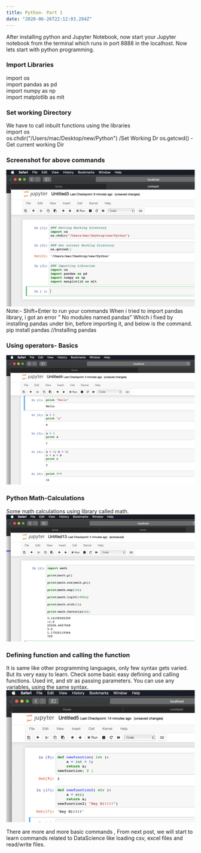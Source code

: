 ```yaml
---
title: Python- Part 1
date: "2020-06-26T22:12:03.284Z"
---
```

After installing python and Jupyter Notebook, now start your Jupyter notebook from the terminal which runs in port 8888 in the localhost. Now lets start with python programming.    
### Import Libraries
import os  
import pandas as pd  
import numpy as np  
import matplotlib as mlt 
### Set working Directory
We have to call inbuilt functions using the libraries   
import os   
os.chdir("/Users/mac/Desktop/new/Python") /Set Working Dr 
os.getcwd() - Get current working Dir
### Screenshot for above commands
![](./p1.png)
Note:- Shift+Enter to run your commands
When i tried to import pandas library, i got an error " No modules named pandas" Which i fixed by installing pandas under bin, before importing it, and below is the command.    
pip install pandas //Installing pandas 
### Using operators- Basics
![](./p2.png)
### Python Math-Calculations
Some math calculations using library called math.
![](./p4.png)
### Defining function and calling the function
It is same like other programming languages, only few syntax gets varied. But its very easy to learn. Check some basic easy defining and calling functions.
Used int, and str as passing parameters. You can use any variables, using the same syntax.
![](./p3.png)

There are more and more basic commands , From next post, we will start to learn commands related to DataScience like loading csv, excel files and read/write files.





